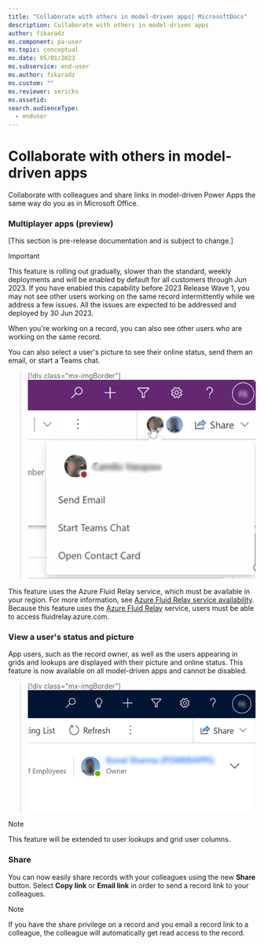 ```yaml
---
title: "Collaborate with others in model-driven apps| MicrosoftDocs"
description: Collaborate with others in model-driven apps
author: fikaradz 
ms.component: pa-user
ms.topic: conceptual
ms.date: 05/01/2023
ms.subservice: end-user
ms.author: fikaradz
ms.custom: ""
ms.reviewer: sericks
ms.assetid: 
search.audienceType: 
  - enduser
---
```

# Collaborate with others in model-driven apps 

Collaborate with colleagues and share links in model-driven Power Apps the same way do you as in Microsoft Office.

### Multiplayer apps (preview)
[This section is pre-release documentation and is subject to change.]

> [!IMPORTANT]
> This feature is rolling out gradually, slower than the standard, weekly deployments and will be enabled by default for all customers through Jun 2023. If you have enabled this capability before 2023 Release Wave 1, you may not see other users working on the same record intermittently while we address a few issues. All the issues are expected to be addressed and deployed by 30 Jun 2023.

When you're working on a record, you can also see other users who are working on the same record.

You can also select a user's picture to see their online status, send them an email, or start a Teams chat. 

> [!div class="mx-imgBorder"]
> ![View a user's online status.](media/collob-1.png "View a user's online status")

This feature uses the Azure Fluid Relay service, which must be available in your region. For more information, see [Azure Fluid Relay service availability](https://azure.microsoft.com/explore/global-infrastructure/products-by-region/?products=fluid-relay). Because this feature uses the [Azure Fluid Relay](/azure/azure-fluid-relay/overview/overview) service, users must be able to access fluidrelay.azure.com. 

### View a user's status and picture

App users, such as the record owner, as well as the users appearing in grids and lookups are displayed with their picture and online status.  This feature is now available on all model-driven apps and cannot be disabled.

> [!div class="mx-imgBorder"]
> ![VView a user's online status.](media/collob-2.png "View a user's online status.")

> [!NOTE]
> This feature will be extended to user lookups and grid user columns. 


### Share 
You can now easily share records with your colleagues using the new **Share** button.  Select **Copy link** or **Email link** in order to send a record link to your colleagues.

> [!Note]
> If you have the share privilege on a record and you email a record link to a colleague, the colleague will automatically get read access to the record.




